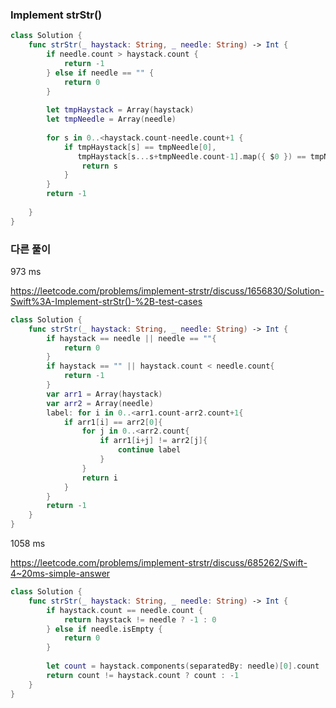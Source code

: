 ### Implement strStr()



```swift
class Solution {
    func strStr(_ haystack: String, _ needle: String) -> Int {
        if needle.count > haystack.count {
            return -1
        } else if needle == "" {
            return 0
        }
        
        let tmpHaystack = Array(haystack)
        let tmpNeedle = Array(needle)
        
        for s in 0..<haystack.count-needle.count+1 {
            if tmpHaystack[s] == tmpNeedle[0],
               tmpHaystack[s...s+tmpNeedle.count-1].map({ $0 }) == tmpNeedle {
                return s
            }
        }
        return -1
        
    }
}
```









### 다른 풀이

973 ms

https://leetcode.com/problems/implement-strstr/discuss/1656830/Solution-Swift%3A-Implement-strStr()-%2B-test-cases

```swift
class Solution {
    func strStr(_ haystack: String, _ needle: String) -> Int {
        if haystack == needle || needle == ""{
            return 0
        }
        if haystack == "" || haystack.count < needle.count{
            return -1
        }
        var arr1 = Array(haystack)
        var arr2 = Array(needle)
        label: for i in 0..<arr1.count-arr2.count+1{
            if arr1[i] == arr2[0]{
                for j in 0..<arr2.count{
                    if arr1[i+j] != arr2[j]{
                        continue label
                    }
                }
                return i
            }
        }
        return -1
    }   
}
```





1058 ms

https://leetcode.com/problems/implement-strstr/discuss/685262/Swift-4~20ms-simple-answer

```swift
class Solution {
    func strStr(_ haystack: String, _ needle: String) -> Int {
        if haystack.count == needle.count {
            return haystack != needle ? -1 : 0
        } else if needle.isEmpty {
            return 0
        }
        
        let count = haystack.components(separatedBy: needle)[0].count
        return count != haystack.count ? count : -1
    }
}
```

